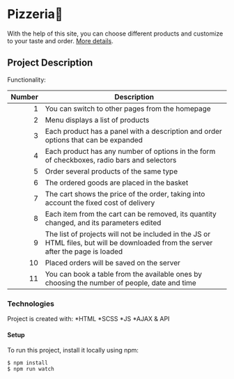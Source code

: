 # Pizzeria🍕
With the help of this site, you can choose different products and customize to your taste and order. [More details](https://project-pizzeria.tetiananosenko.repl.co/).
## Project Description
Functionality:

| Number | Description |
|-----:|-----------|
|1|	You can switch to other pages from the homepage
|2|	Menu displays a list of products
|3|	Each product has a panel with a description and order options that can be expanded
|4|	Each product has any number of options in the form of checkboxes, radio bars and selectors
|5|	Order several products of the same type
|6|	The ordered goods are placed in the basket
|7|	The cart shows the price of the order, taking into account the fixed cost of delivery
|8|	Each item from the cart can be removed, its quantity changed, and its parameters edited
|9|	The list of projects will not be included in the JS or HTML files, but will be downloaded from the server after the page is loaded
|10|	Placed orders will be saved on the server
|11|	You can book a table from the available ones by choosing the number of people, date and time
### Technologies
Project is created with:
*HTML
*SCSS
*JS
*AJAX & API
#### Setup
To run this project, install it locally using npm:
```
$ npm install
$ npm run watch
```
